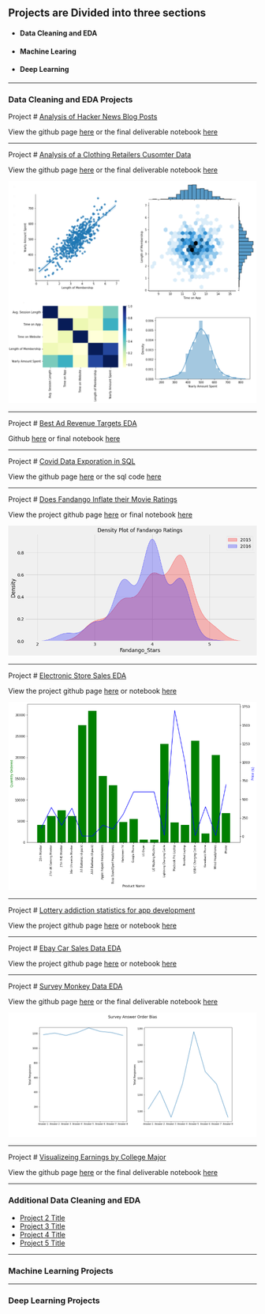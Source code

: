 ## Projects are Divided into three sections
 - #### Data Cleaning and EDA  
 - #### Machine Learing 
 - #### Deep Learning


---

### Data Cleaning and EDA Projects 

Project # [Analysis of Hacker News Blog Posts](/sample_page)

View the github page  [here](https://github.com/gfulham/Analysis-of-Hacker-News-posts-) 
or the final deliverable notebook  [here](https://github.com/gfulham/Analysis-of-Hacker-News-posts-/blob/main/notebooks/Hacker%20News%20posts%20analysis.ipynb)

---
Project # [Analysis of a Clothing Retailers Cusomter Data ](/sample_page)

View the github page  [here](https://github.com/gfulham/Analyzing-Customer-Data-from-an-Online-Clothing-Retailer) 
or the final deliverable notebook  [here](https://github.com/gfulham/Analyzing-Customer-Data-from-an-Online-Clothing-Retailer/blob/master/notebooks/linear_regression_project_with_online_clothing_retailer.ipynb)

<img src="images/customer_data_online_retailer_combine_images.jpg?raw=true"/>

---
Project # [Best Ad Revenue Targets EDA](/sample_page)

Github [here](https://github.com/gfulham/Best-Ad-Revenue-Targets-for-Mobile-Apps/blob/main/notebooks/Ad_revenue_for_moblie_apps.ipynb)
or final notebook [here](https://github.com/gfulham/Best-Ad-Revenue-Targets-for-Mobile-Apps/blob/main/notebooks/Ad_revenue_for_moblie_apps.ipynb)

---

Project # [Covid Data Exporation in SQL](/sample_page)

View the github page  [here](https://github.com/gfulham/Covid-data-exploration-with-SQL) 
or the sql code [here](https://github.com/gfulham/Covid-data-exploration-with-SQL/blob/main/SQL_Code.sql)

---

Project # [Does Fandango Inflate their Movie Ratings](/pdf/sample_presentation.pdf)

View the project github page  [here](https://github.com/gfulham/Fandango-movie-ratings) 
or final notebook [here](https://github.com/gfulham/Fandango-movie-ratings/blob/main/notebooks/fandango-eda.ipynb)

<img src="images/Density-plot-fandango-ratings.png?raw=true"/>

---
Project # [Electronic Store Sales EDA](http://example.com/)

View the project github page  [here](https://github.com/gfulham/Exploring-electronic-store-sales-data) or notebook 
[here](https://github.com/gfulham/Exploring-electronic-store-sales-data/gtf-electronic-store-sales-eda-final.ipynb)

<img src="images/product-qualtity-sales-barchart.png?raw=true"/>

---

Project # [Lottery addiction statistics for app development](http://example.com/)

View the project github page  [here](https://github.com/gfulham/Lottery-addiction-statistics-for-app-development) or notebook 
[here](https://github.com/gfulham/Lottery-addiction-statistics-for-app-development/blob/main/lottery-addiction.ipynb)

---

Project # [Ebay Car Sales Data EDA](http://example.com/)

View the project github page  [here](https://github.com/gfulham/Observations-of-cars-sales-via-ebay) or notebook 
[here](https://github.com/gfulham/Observations-of-cars-sales-via-ebay/blob/main/Exploratory%20analysis%20of%20car%20sale%20data.ipynb)

---

Project # [Survey Monkey Data EDA](/sample_page)

View the github page  [here](https://github.com/gfulham/survey_monkey) 
or the final deliverable notebook  [here](https://nbviewer.jupyter.org/github/gfulham/survey_monkey/blob/main/deliver/2021-03-29-GTF-survey-monkey-final-deliver.ipynb)

<img src="images/survey-answer-order-bias.png?raw=true"/>

---

Project # [Visualizeing Earnings by College Major](/sample_page)

View the github page  [here](https://github.com/gfulham/Visualizing-earings-by-college-major) 
or the final deliverable notebook  [here](https://github.com/gfulham/Visualizing-earings-by-college-major/blob/main/notebooks/1-gtf-earnings_by_college_majors.ipynb)

---

### Additional Data Cleaning and EDA

- [Project 2 Title](http://example.com/)
- [Project 3 Title](http://example.com/)
- [Project 4 Title](http://example.com/)
- [Project 5 Title](http://example.com/)

---

### Machine Learning Projects

---

### Deep Learning Projects


